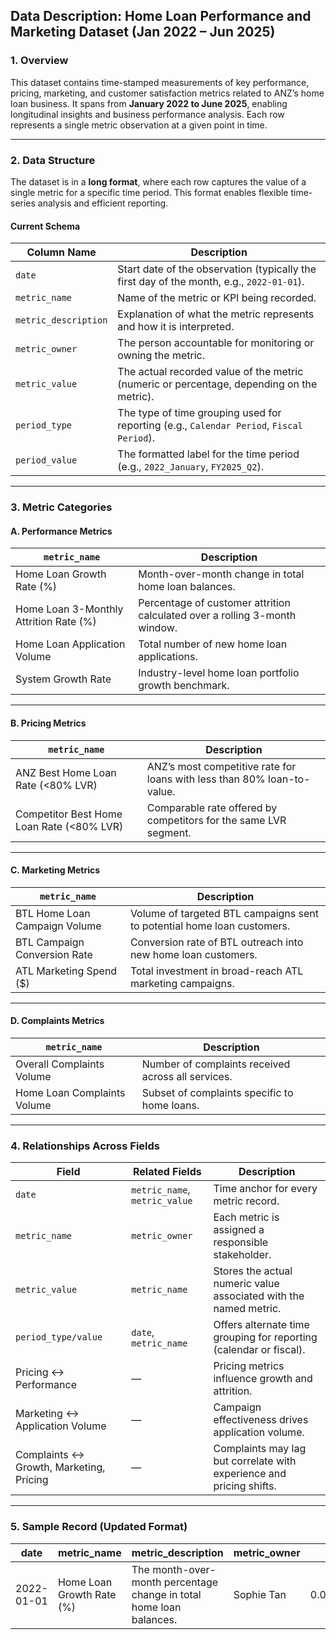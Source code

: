 ## **Data Description: Home Loan Performance and Marketing Dataset (Jan 2022 – Jun 2025)**

### **1. Overview**

This dataset contains time-stamped measurements of key performance, pricing, marketing, and customer satisfaction metrics related to ANZ’s home loan business. It spans from **January 2022 to June 2025**, enabling longitudinal insights and business performance analysis. Each row represents a single metric observation at a given point in time.

---

### **2. Data Structure**

The dataset is in a **long format**, where each row captures the value of a single metric for a specific time period. This format enables flexible time-series analysis and efficient reporting.

#### **Current Schema**

| Column Name          | Description                                                                               |
| -------------------- | ----------------------------------------------------------------------------------------- |
| `date`               | Start date of the observation (typically the first day of the month, e.g., `2022-01-01`). |
| `metric_name`        | Name of the metric or KPI being recorded.                                                 |
| `metric_description` | Explanation of what the metric represents and how it is interpreted.                      |
| `metric_owner`       | The person accountable for monitoring or owning the metric.                               |
| `metric_value`       | The actual recorded value of the metric (numeric or percentage, depending on the metric). |
| `period_type`        | The type of time grouping used for reporting (e.g., `Calendar Period`, `Fiscal Period`).  |
| `period_value`       | The formatted label for the time period (e.g., `2022_January`, `FY2025_Q2`).              |

---

### **3. Metric Categories**

#### **A. Performance Metrics**

| `metric_name`                          | Description                                                                |
| -------------------------------------- | -------------------------------------------------------------------------- |
| Home Loan Growth Rate (%)              | Month-over-month change in total home loan balances.                       |
| Home Loan 3-Monthly Attrition Rate (%) | Percentage of customer attrition calculated over a rolling 3-month window. |
| Home Loan Application Volume           | Total number of new home loan applications.                                |
| System Growth Rate                     | Industry-level home loan portfolio growth benchmark.                       |

---

#### **B. Pricing Metrics**

| `metric_name`                             | Description                                                             |
| ----------------------------------------- | ----------------------------------------------------------------------- |
| ANZ Best Home Loan Rate (<80% LVR)        | ANZ’s most competitive rate for loans with less than 80% loan-to-value. |
| Competitor Best Home Loan Rate (<80% LVR) | Comparable rate offered by competitors for the same LVR segment.        |

---

#### **C. Marketing Metrics**

| `metric_name`                 | Description                                                             |
| ----------------------------- | ----------------------------------------------------------------------- |
| BTL Home Loan Campaign Volume | Volume of targeted BTL campaigns sent to potential home loan customers. |
| BTL Campaign Conversion Rate  | Conversion rate of BTL outreach into new home loan customers.           |
| ATL Marketing Spend (\$)      | Total investment in broad-reach ATL marketing campaigns.                |

---

#### **D. Complaints Metrics**

| `metric_name`               | Description                                        |
| --------------------------- | -------------------------------------------------- |
| Overall Complaints Volume   | Number of complaints received across all services. |
| Home Loan Complaints Volume | Subset of complaints specific to home loans.       |

---

### **4. Relationships Across Fields**

| Field                                   | Related Fields                | Description                                                          |
| --------------------------------------- | ----------------------------- | -------------------------------------------------------------------- |
| `date`                                  | `metric_name`, `metric_value` | Time anchor for every metric record.                                 |
| `metric_name`                           | `metric_owner`                | Each metric is assigned a responsible stakeholder.                   |
| `metric_value`                          | `metric_name`                 | Stores the actual numeric value associated with the named metric.    |
| `period_type/value`                     | `date`, `metric_name`         | Offers alternate time grouping for reporting (calendar or fiscal).   |
| Pricing ↔ Performance                   | —                             | Pricing metrics influence growth and attrition.                      |
| Marketing ↔ Application Volume          | —                             | Campaign effectiveness drives application volume.                    |
| Complaints ↔ Growth, Marketing, Pricing | —                             | Complaints may lag but correlate with experience and pricing shifts. |

---

### **5. Sample Record (Updated Format)**

| date       | metric\_name              | metric\_description                                                 | metric\_owner | metric\_value       | period\_type    | period\_value |
| ---------- | ------------------------- | ------------------------------------------------------------------- | ------------- | ------------------- | --------------- | ------------- |
| 2022-01-01 | Home Loan Growth Rate (%) | The month-over-month percentage change in total home loan balances. | Sophie Tan    | 0.06279107911114418 | Calendar Period | 2022\_January |